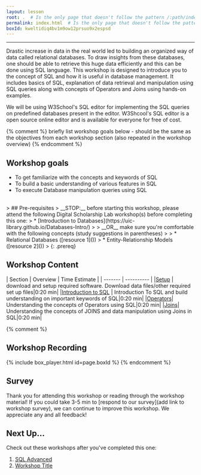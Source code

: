 ```yaml
---
layout: lesson
root: .  # Is the only page that doesn't follow the pattern /:path/index.html
permalink: index.html  # Is the only page that doesn't follow the pattern /:path/index.html
boxId: kweltidiq4bv1m9ow12prsuo9x2espsd
---
```



-------------------------------------------
Drastic increase in data in the real world led to building an organized way of data called relational databases. To draw insights from these databases, one should be able to retrieve this huge data efficiently and this can be done using SQL language. This workshop is designed to introduce you to the concept of SQL and how it is useful in database management. It includes basics of SQL, explanation of data retrieval and manipulation using SQL queries along with concepts of Operators and Joins using hands-on examples.

We will be using W3School's SQL editor for implementing the SQL queries on predefined databases present in the editor. W3Shcool's SQL editor is a open source online editor and is available for everyone for free of cost.

{% comment %} briefly list workshop goals below - should be the same as the objectives from each workshop section (also repeated in the workshop overview) {% endcomment %}

## Workshop goals
- To get familiarize with the concepts and keywords of SQL
- To build a basic understanding of various features in SQL
- To execute Database manipulation queries using SQL

<br>
> ## Pre-requisites
> __STOP:__ before starting this workshop, please attend the following Digital Scholarship Lab workshop(s) before completing this one:
> * [Introduction to Databases](https://uic-library.github.io/Databases-Intro/)  
>   
> __OR__ make sure you're comfortable with the following concepts (study suggestions in parentheses)  
>
> * Relational Databases ([resource 1]())
> * Entity-Relationship Models ([resource 2]())
>
{: .prereq}


## Workshop Content

| Section    | Overview | Time Estimate |
| ------- | ---------- |
|[Setup](https://uic-library.github.io/SQL-Intro/00-setup/index.html)    | download and setup required software. Download data files/other required set up files|0:20 min|
|[Introduction to SQL](https://uic-library.github.io/SQL-Intro/01-introduction/index.html) | Introduction To SQL and build understanding on important keywords of SQL|0:20 min|
|[Operators](https://uic-library.github.io/SQL-Intro/02-Operators/index.html)| Understanding the concepts of Operators using SQL|0:20 min|
|[Joins](https://uic-library.github.io/SQL-Intro/03-Joins/index.html)| Understanding the concepts of JOINS and data manipulation using Joins in SQL|0:20 min|

{% comment %}
## Workshop Recording

{% include box_player.html id=page.boxId %}
{% endcomment %}

## Survey

Thank you for attending this workshop or reading through the workshop material! If you could take 3-5 min to [respond to our survey](add link to workshop survey), we can continue to improve this workshop. We appreciate any and all feedback!


## Next Up...
Check out these workshops after you've completed this one:
1. [SQL Advanced]()
2. [Workshop Title]()
